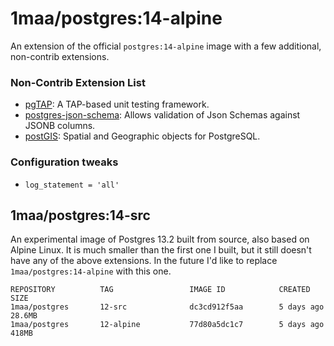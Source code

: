 # 1maa/postgres:14-alpine

An extension of the official `postgres:14-alpine` image with a few additional, non-contrib extensions.


### Non-Contrib Extension List

- [pgTAP](https://github.com/theory/pgtap): A TAP-based unit testing framework.
- [postgres-json-schema](https://github.com/gavinwahl/postgres-json-schema): Allows validation of Json Schemas against JSONB columns.
- [postGIS](http://postgis.net): Spatial and Geographic objects for PostgreSQL.


### Configuration tweaks

- `log_statement = 'all'`


## 1maa/postgres:14-src

An experimental image of Postgres 13.2 built from source, also based on Alpine Linux.
It is much smaller than the first one I built, but it still doesn't have any of the above extensions.
In the future I'd like to replace `1maa/postgres:14-alpine` with this one.

```
REPOSITORY          TAG                 IMAGE ID            CREATED             SIZE
1maa/postgres       12-src              dc3cd912f5aa        5 days ago          28.6MB
1maa/postgres       12-alpine           77d80a5dc1c7        5 days ago          418MB
```
